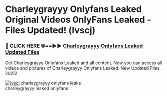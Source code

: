 # Charleygrayyy Onlyfans Leaked Original Videos 0nlyFans Leaked - Files Updated! (lvscj)

<h3>🔴 CLICK HERE 🌐==►► <a href="https://tinyurl.com/2jnfzry5" rel="nofollow">Charleygrayyy Onlyfans Leaked Updated Files</a></h3>

Get Charleygrayyy Onlyfans Leaked and all content. Now you can access all videos and pictures of Charleygrayyy Onlyfans Leaked. New Updated Files 2025!

[![lvscj](https://i.imgur.com/GyGTBgg.gif)](https://tinyurl.com/2jnfzry5)
charleygrayyy onlyfans leaks<br>
charleygrayyy leaked onlyfans
